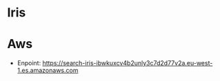 Iris
===================

# Aws
- Enpoint: https://search-iris-ibwkuxcv4b2unly3c7d2d77v2a.eu-west-1.es.amazonaws.com
